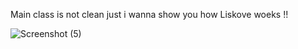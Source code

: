 
Main class is not clean just i wanna show you how Liskove woeks !!

![Screenshot (5)](https://user-images.githubusercontent.com/36915590/121951777-9b45b480-cd70-11eb-88f1-dd6c02c0e152.png)



